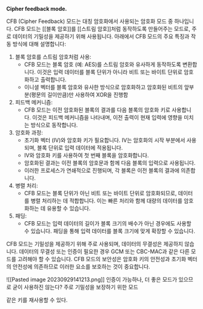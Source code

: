 **Cipher  feedback mode.**

CFB (Cipher Feedback) 모드는 대칭 암호화에서 사용되는 암호화 모드 중 하나입니다. CFB 모드는 [[블록 암호]]를 [[스트림 암호]]처럼 동작하도록 만들어주는 모드로, 주로 데이터의 기밀성을 제공하기 위해 사용됩니다. 아래에서 CFB 모드의 주요 특징과 작동 방식에 대해 설명합니다:

1. 블록 암호를 스트림 암호처럼 사용:
    - CFB 모드는 블록 암호 (예: AES)를 스트림 암호와 유사하게 동작하도록 변환합니다. 이것은 입력 데이터를 블록 단위가 아니라 비트 또는 바이트 단위로 암호화하고 출력합니다.
    - 이니셜 벡터를 블록 암호와 유사한 방식으로 암호화하고
      암호화된 비트의 앞부분(평문의 길이만큼)만 사용하여 XOR을 진행함
2. 피드백 메커니즘:
    - CFB 모드는 이전 암호화된 블록의 결과를 다음 블록의 암호화 키로 사용합니다. 이것은 피드백 메커니즘을 나타내며, 이전 출력이 현재 입력에 영향을 미치는 방식으로 동작합니다.
3. 암호화 과정:
    - 초기화 벡터 (IV)와 암호화 키가 필요합니다. IV는 암호화의 시작 부분에서 사용되며, 블록 단위로 입력 데이터에 적용됩니다.
    - IV와 암호화 키를 사용하여 첫 번째 블록을 암호화합니다.
    - 암호화된 결과는 이전 블록의 암호문과 함께 다음 블록의 입력으로 사용됩니다.
    - 이러한 프로세스가 연쇄적으로 진행되며, 각 블록은 이전 블록의 결과에 의존합니다.
4. 병렬 처리:
    - CFB 모드는 블록 단위가 아닌 비트 또는 바이트 단위로 암호화되므로, 데이터를 병렬 처리하는 데 적합합니다. 이는 빠른 처리와 함께 대량의 데이터를 암호화하는 데 유용할 수 있습니다.
5. 패딩:
    - CFB 모드는 입력 데이터의 길이가 블록 크기의 배수가 아닌 경우에도 사용할 수 있습니다. 패딩을 통해 입력 데이터를 블록 크기에 맞게 확장할 수 있습니다.

CFB 모드는 기밀성을 제공하기 위해 주로 사용되며, 데이터의 무결성은 제공하지 않습니다. 데이터의 무결성 또는 인증이 필요한 경우 GCM 또는 CBC-MAC과 같은 다른 모드를 고려해야 할 수 있습니다. CFB 모드의 보안성은 암호화 키의 안전성과 초기화 벡터의 안전성에 의존하므로 이러한 요소를 보호하는 것이 중요합니다.

![[Pasted image 20230929141213.png]]
인증이 가능하나, 더 좋은 모드가 있으므로 굳이 사용하진 않는다?
주로 기밀성을 보장하기 위한 모드

같은 키를 재사용할 수 있다.